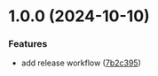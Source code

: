 # 1.0.0 (2024-10-10)


### Features

* add release workflow ([7b2c395](https://github.com/ufmedia/WhalePress/commit/7b2c39564a14aced7a24a6a59b7aa52a98441bfc))
